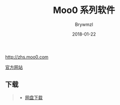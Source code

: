 ﻿---
layout:     post
title:      Moo0 系列软件
date:       2018-01-22
author:     Brywmzl
tags:
categories: [系统工具]
---
http://zhs.moo0.com

<!--more-->

[官方网站](http://zhs.moo0.com/)  

## 下载
>- [网盘下载](https://pan.baidu.com/s/1kXimTaZ)  